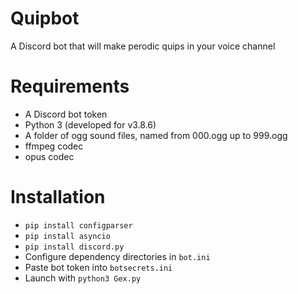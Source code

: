 # Quipbot
A Discord bot that will make perodic quips in your voice channel


# Requirements
- A Discord bot token
- Python 3 (developed for v3.8.6)
- A folder of ogg sound files, named from 000.ogg up to 999.ogg
- ffmpeg codec
- opus codec


# Installation
- `pip install configparser`
- `pip install asyncio`
- `pip install discord.py`
- Configure dependency directories in `bot.ini`
- Paste bot token into `botsecrets.ini`
- Launch with `python3 Gex.py`
